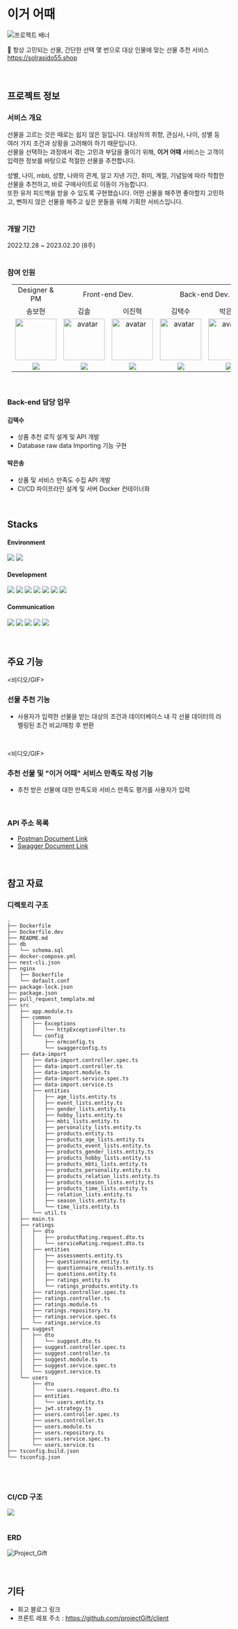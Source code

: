 
# 이거 어때
![프로젝트 배너](https://user-images.githubusercontent.com/111448985/221340915-63b6dc19-4441-4526-a227-2e1ad64decc2.png)

🎁 항상 고민되는 선물, 간단한 선택 몇 번으로 대상 인물에 맞는 선물 추천 서비스
https://solrasido55.shop
<br>
<br>
<br>


## 프로젝트 정보


### 서비스 개요
선물을 고르는 것은 때로는 쉽지 않은 일입니다. 대상자의 취향, 관심사, 나이, 성별 등 여러 가지 조건과 상황을 고려해야 하기 때문입니다. <br>
선물을 선택하는 과정에서 겪는 고민과 부담을 줄이기 위해, **이거 어때** 서비스는 고객이 입력한 정보를 바탕으로 적절한 선물을 추천합니다.

성별, 나이, mbti, 성향, 나와의 관계, 알고 지낸 기간, 취미, 계절, 기념일에 따라 적합한 선물을 추천하고, 바로 구매사이트로 이동이 가능합니다.<br>
또한 유저 피드백을 받을 수 있도록 구현했습니다. 어떤 선물을 해주면 좋아할지 고민하고, 뻔하지 않은 선물을 해주고 싶은 분들을 위해 기획한 서비스입니다.
<br>
<br>

### 개발 기간
2022.12.28 ~ 2023.02.20 (8주)
<br>
<br>


### 참여 인원
 

<table style="border: 2px; margin-right:10px; margin-left: 10px; text-align: center;">  
 <tr>  
 <td><center>Designer & PM </td>
 <td colspan="2"> Front-end Dev. </td>  
 <td colspan="2"> Back-end Dev. </td>  
 </tr><tr>  
 <td><center>송보현</center></td>  
 <td><center>김솔</center> </td>  
 <td><center>이진혁 </td>  
 <td> 김택수 </td> 
 <td> 박은송 </td>  
 </tr><tr>  
 <td> <img width="95px" height="95px" src="https://user-images.githubusercontent.com/111448985/221342377-1af552fa-44c2-40de-a33d-356b785ac9ce.png"/> </td>  
 <td> <img width="95px" height="95px" src="https://avatars.githubusercontent.com/u/106805946?v=4" alt="avatar"/></td>  
  <td> <img width="95px" height="95px" src="https://avatars.githubusercontent.com/u/97172321?v=4" alt="avatar"/></td>
   <td> <img width="95px" height="95px" src="https://avatars.githubusercontent.com/u/93716368?v=4" alt="avatar"/></td>
    <td> <img width="95px" height="95px" src="https://avatars.githubusercontent.com/u/111448985?v=4" alt="avatar"/></td>
 </tr><tr>  
 <td><a href="https://www.instagram.com/toji_god/">
  <img src="https://user-images.githubusercontent.com/111448985/221347189-e12297f8-0ff2-4863-9d7e-6c63576415d8.svg"/>
</a></td>  
 <td><a href="https://github.com/Solrasido55">
  <img src="https://img.shields.io/badge/GitHub-181717?style=for-the-badge&logo=GitHub&logoColor=white"/>
</a></td>  
 <td><a href="https://github.com/zinukk">
  <img src="https://img.shields.io/badge/GitHub-181717?style=for-the-badge&logo=GitHub&logoColor=white"/>
</a></td>  
 <td><a href="https://github.com/robinkim93">
  <img src="https://img.shields.io/badge/GitHub-181717?style=for-the-badge&logo=GitHub&logoColor=white"/>
</a></td>  
 <td><a href="https://github.com/smileeunsong">
  <img src="https://img.shields.io/badge/GitHub-181717?style=for-the-badge&logo=GitHub&logoColor=white"/>
</a></td>  
 </tr>
</table>

<br>

### Back-end 담당 업무


#### 김택수 
-  상품 추천 로직 설계 및 API 개발
-  Database raw data Importing 기능 구현
	
#### 박은송
-   상품 및 서비스 만족도 수집 API 개발
-   CI/CD 파이프라인 설계 및 서버 Docker 컨테이너화
<br>

## Stacks

#### Environment
<img src="https://img.shields.io/badge/Git-F05032?style=flat&logo=Git&logoColor=white"/> <img src="https://img.shields.io/badge/GitHub-181717?style=flat&logo=GitHub&logoColor=white"/>

#### Development
<img src="https://img.shields.io/badge/TypeScript-3178C6?style=flat&logo=TypeScript&logoColor=white"/> <img src="https://img.shields.io/badge/Nestjs-E0234E?style=flat&logo=Nestjs&logoColor=white"/> <img src="https://img.shields.io/badge/MySQL-4479A1?style=flat&logo=mysql&logoColor=white"/> <img src="https://img.shields.io/badge/Docker-2496ED?style=flat&logo=Docker&logoColor=white"/> <img src="https://img.shields.io/badge/GitHub Actions-2088FF?style=flat&logo=GitHubActions&logoColor=white"/> <img src="https://img.shields.io/badge/Amazon EC2-FF9900?style=flat&logo=AmazonEC2&logoColor=white"/> <img src="https://img.shields.io/badge/Amazon RDS-527FFF?style=flat&logo=amazonrds&logoColor=white"/>

#### Communication
<img src="https://img.shields.io/badge/Notion-000000?style=flat&logo=Notion&logoColor=white"/> <img src="https://img.shields.io/badge/Figma-F24E1E?style=flat&logo=Figma&logoColor=white"/> <img src="https://img.shields.io/badge/Discord-5865F2?style=flat&logo=Discord&logoColor=white"/> <img src="https://img.shields.io/badge/PostMan-FF6C37?style=flat&logo=PostMan&logoColor=white"/> <img src="https://img.shields.io/badge/Swagger-85EA2D?style=flat&logo=Swagger&logoColor=white"/>
<br>
<br>
<br>

## 주요 기능

<비디오/GIF>

### 선물 추천 기능
- 사용자가 입력한 선물을 받는 대상의 조건과 데이터베이스 내 각 선물 데이터의 라벨링된 조건 비교/매칭 후 반환
<br>

<비디오/GIF>
### 추천 선물 및 "이거 어때" 서비스 만족도 작성 기능
- 추천 받은 선물에 대한 만족도와 서비스 만족도 평가를 사용자가 입력
<br>


### API 주소 목록

- [Postman Document Link](https://documenter.getpostman.com/view/24184557/2s8ZDU54a1)
- [Swagger Document Link](https://project-gift.link/docs)

<br>

## 참고 자료

### 디렉토리 구조
```
.
├── Dockerfile
├── Dockerfile.dev
├── README.md
├── db
│   └── schema.sql
├── docker-compose.yml
├── nest-cli.json
├── nginx
│   ├── Dockerfile
│   └── default.conf
├── package-lock.json
├── package.json
├── pull_request_template.md
├── src
│   ├── app.module.ts
│   ├── common
│   │   ├── Exceptions
│   │   │   └── httpExceptionFilter.ts
│   │   └── config
│   │       ├── ormconfig.ts
│   │       └── swaggerconfig.ts
│   ├── data-import
│   │   ├── data-import.controller.spec.ts
│   │   ├── data-import.controller.ts
│   │   ├── data-import.module.ts
│   │   ├── data-import.service.spec.ts
│   │   ├── data-import.service.ts
│   │   ├── entities
│   │   │   ├── age_lists.entity.ts
│   │   │   ├── event_lists.entity.ts
│   │   │   ├── gender_lists.entity.ts
│   │   │   ├── hobby_lists.entity.ts
│   │   │   ├── mbti_lists.entity.ts
│   │   │   ├── personality_lists.entity.ts
│   │   │   ├── products.entity.ts
│   │   │   ├── products_age_lists.entity.ts
│   │   │   ├── products_event_lists.entity.ts
│   │   │   ├── products_gender_lists.entity.ts
│   │   │   ├── products_hobby_lists.entity.ts
│   │   │   ├── products_mbti_lists.entity.ts
│   │   │   ├── products_personality.entity.ts
│   │   │   ├── products_relation_lists.entity.ts
│   │   │   ├── products_season_lists.entity.ts
│   │   │   ├── products_time_lists.entity.ts
│   │   │   ├── relation_lists.entity.ts
│   │   │   ├── season_lists.entity.ts
│   │   │   └── time_lists.entity.ts
│   │   └── util.ts
│   ├── main.ts
│   ├── ratings
│   │   ├── dto
│   │   │   ├── productRating.request.dto.ts
│   │   │   └── serviceRating.request.dto.ts
│   │   ├── entities
│   │   │   ├── assessments.entity.ts
│   │   │   ├── questionnaire.entity.ts
│   │   │   ├── questionnaire_results.entity.ts
│   │   │   ├── questions.entity.ts
│   │   │   ├── ratings_entity.ts
│   │   │   └── ratings_products.entity.ts
│   │   ├── ratings.controller.spec.ts
│   │   ├── ratings.controller.ts
│   │   ├── ratings.module.ts
│   │   ├── ratings.repository.ts
│   │   ├── ratings.service.spec.ts
│   │   └── ratings.service.ts
│   ├── suggest
│   │   ├── dto
│   │   │   └── suggest.dto.ts
│   │   ├── suggest.controller.spec.ts
│   │   ├── suggest.controller.ts
│   │   ├── suggest.module.ts
│   │   ├── suggest.service.spec.ts
│   │   └── suggest.service.ts
│   └── users
│       ├── dto
│       │   └── users.request.dto.ts
│       ├── entities
│       │   └── users.entity.ts
│       ├── jwt.strategy.ts
│       ├── users.controller.spec.ts
│       ├── users.controller.ts
│       ├── users.module.ts
│       ├── users.repository.ts
│       ├── users.service.spec.ts
│       └── users.service.ts
├── tsconfig.build.json
└── tsconfig.json
```
<br>
<br>

### CI/CD 구조
![](https://blog.kakaocdn.net/dn/88NOt/btrX8jAjxXZ/heTRN7fxgXMGG1zLWPjui0/img.png)
<br>
<br>

### ERD

![Project_Gift](https://user-images.githubusercontent.com/111448985/222057293-4b447744-337b-412d-9d6a-fb78a59e3bd3.png)
<br>
<br>
<br>


## 기타 
- 회고 블로그 링크
- 프론트 레포 주소 : https://github.com/projectGift/client
